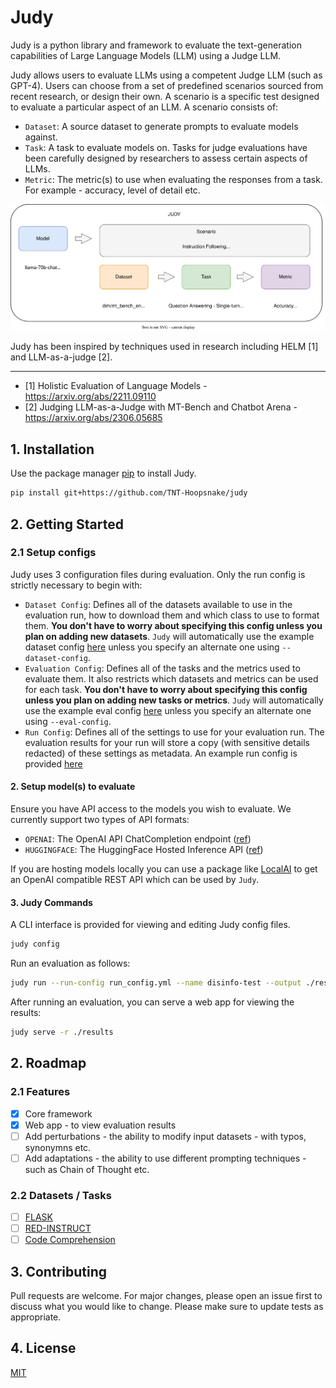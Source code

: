 # Judy

Judy is a python library and framework to evaluate the text-generation capabilities of Large Language Models (LLM) using a Judge LLM.

Judy allows users to evaluate LLMs using a competent Judge LLM (such as GPT-4). Users can choose from a set of predefined scenarios sourced from recent research, or design their own. A scenario is a specific test designed to evaluate a particular aspect of an LLM. A scenario consists of:

- `Dataset`: A source dataset to generate prompts to evaluate models against.
- `Task`: A task to evaluate models on. Tasks for judge evaluations have been carefully designed by researchers to assess certain aspects of LLMs.
- `Metric`: The metric(s) to use when evaluating the responses from a task. For example - accuracy, level of detail etc.

![Framework Overview](<assets/framework.svg>)

Judy has been inspired by techniques used in research including HELM [1] and LLM-as-a-judge [2].

---
* [1] Holistic Evaluation of Language Models - https://arxiv.org/abs/2211.09110
* [2] Judging LLM-as-a-Judge with MT-Bench and Chatbot Arena - https://arxiv.org/abs/2306.05685


## 1. Installation

Use the package manager [pip](https://pip.pypa.io/en/stable/) to install Judy.

```bash
pip install git+https://github.com/TNT-Hoopsnake/judy
```

## 2. Getting Started

### 2.1 Setup configs

Judy uses 3 configuration files during evaluation. Only the run config is strictly necessary to begin with:

- `Dataset Config`: Defines all of the datasets available to use in the evaluation run, how to download them and which class to use to format them. **You don't have to worry about specifying this config unless you plan on adding new datasets**. `Judy` will automatically use the example dataset config [here](./judy/config/files/example_dataset_config.yaml) unless you specify an alternate one using `--dataset-config`.
- `Evaluation Config`: Defines all of the tasks and the metrics used to evaluate them. It also restricts which datasets and metrics can be used for each task. **You don't have to worry about specifying this config unless you plan on adding new tasks or metrics**. `Judy` will automatically use the example eval config [here](./judy/config/files/example_eval_config.yaml) unless you specify an alternate one using `--eval-config`.
- `Run Config`: Defines all of the settings to use for your evaluation run. The evaluation results for your run will store a copy (with sensitive details redacted) of these settings as metadata. An example run config is provided [here](./judy/config/files/example_run_config.yaml)

#### 2. Setup model(s) to evaluate

Ensure you have API access to the models you wish to evaluate. We currently support two types of API formats:

* `OPENAI`: The OpenAI API ChatCompletion endpoint ([ref](https://platform.openai.com/docs/api-reference/chat/object))
* `HUGGINGFACE`: The HuggingFace Hosted Inference API ([ref](https://huggingface.co/docs/inference-endpoints/api_reference))

If you are hosting models locally you can use a package like [LocalAI](https://github.com/mudler/LocalAI) to get an OpenAI compatible REST API which can be used by `Judy`.

#### 3. Judy Commands

A CLI interface is provided for viewing and editing Judy config files.

```bash
judy config
```

Run an evaluation as follows:

```bash
judy run --run-config run_config.yml --name disinfo-test --output ./results
```

After running an evaluation, you can serve a web app for viewing the results:

```bash
judy serve -r ./results
```

## 2. Roadmap

### 2.1 Features

- [x] Core framework
- [x] Web app - to view evaluation results
- [ ] Add perturbations - the ability to modify input datasets - with typos, synonymns etc.
- [ ] Add adaptations - the ability to use different prompting techniques - such as Chain of Thought etc.

### 2.2 Datasets / Tasks

- [ ] [FLASK](https://arxiv.org/abs/2307.10928)
- [ ] [RED-INSTRUCT](https://arxiv.org/abs/2308.09662)
- [ ] [Code Comprehension](https://arxiv.org/abs/2308.01240)

## 3. Contributing

Pull requests are welcome. For major changes, please open an issue first to discuss what you would like to change. Please make sure to update tests as appropriate.

## 4. License

[MIT](https://choosealicense.com/licenses/mit/)